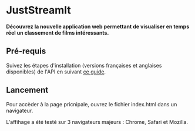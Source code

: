 # JustStreamIt 

**Découvrez la nouvelle application web permettant de visualiser en temps réel un classement de films intéressants.**

##  Pré-requis
Suivez les étapes d'installation (versions françaises et anglaises disponibles) de l'API en suivant [ce guide](https://github.com/OpenClassrooms-Student-Center/OCMovies-API-EN-FR).

## Lancement
Pour accèder à la page pricnipale, ouvrez le fichier index.html dans un navigateur.

L'affihage a été testé sur 3 navigateurs majeurs : Chrome, Safari et Mozilla.

